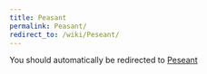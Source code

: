 ```yaml
---
title: Peasant
permalink: Peasant/
redirect_to: /wiki/Peseant/
---
```


You should automatically be redirected to [Peseant](/keeperrl_wiki/Peseant/)
